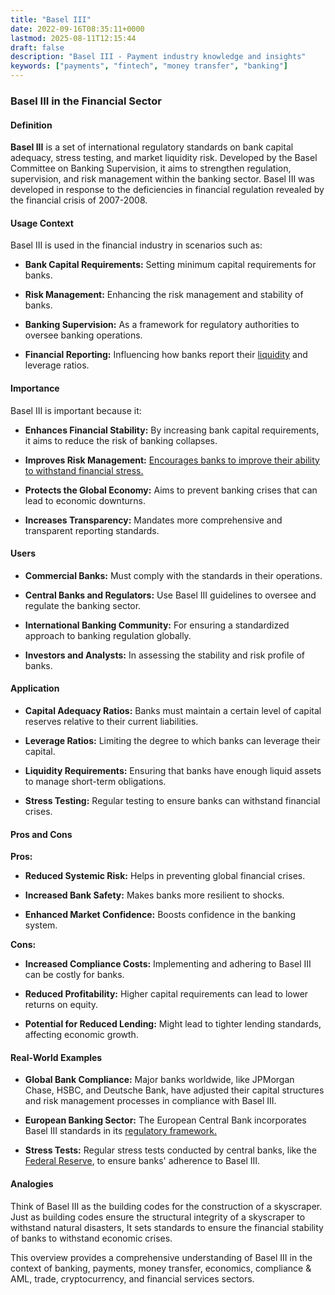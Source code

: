 ```yaml
---
title: "Basel III"
date: 2022-09-16T08:35:11+0000
lastmod: 2025-08-11T12:15:44
draft: false
description: "Basel III - Payment industry knowledge and insights"
keywords: ["payments", "fintech", "money transfer", "banking"]
---
```


### Basel III in the Financial Sector

#### Definition

**Basel III** is a set of international regulatory standards on bank capital adequacy, stress testing, and market liquidity risk. Developed by the Basel Committee on Banking Supervision, it aims to strengthen regulation, supervision, and risk management within the banking sector. Basel III was developed in response to the deficiencies in financial regulation revealed by the financial crisis of 2007-2008.

#### Usage Context

Basel III is used in the financial industry in scenarios such as:

- **Bank Capital Requirements:** Setting minimum capital requirements for banks.

- **Risk Management:** Enhancing the risk management and stability of banks.

- **Banking Supervision:** As a framework for regulatory authorities to oversee banking operations.

- **Financial Reporting:** Influencing how banks report their [liquidity](https://faisalkhanllc.xyz/resources/payments-wiki/l/liquidity/) and leverage ratios.

#### Importance

Basel III is important because it:

- **Enhances Financial Stability:** By increasing bank capital requirements, it aims to reduce the risk of banking collapses.

- **Improves Risk Management:** [Encourages banks to improve their ability to withstand financial stress.](https://faisalkhanllc.xyz/resources/payments-wiki/r/risk-reduction/)

- **Protects the Global Economy:** Aims to prevent banking crises that can lead to economic downturns.

- **Increases Transparency:** Mandates more comprehensive and transparent reporting standards.

#### Users

- **Commercial Banks:** Must comply with the standards in their operations.

- **Central Banks and Regulators:** Use Basel III guidelines to oversee and regulate the banking sector.

- **International Banking Community:** For ensuring a standardized approach to banking regulation globally.

- **Investors and Analysts:** In assessing the stability and risk profile of banks.

#### Application

- **Capital Adequacy Ratios:** Banks must maintain a certain level of capital reserves relative to their current liabilities.

- **Leverage Ratios:** Limiting the degree to which banks can leverage their capital.

- **Liquidity Requirements:** Ensuring that banks have enough liquid assets to manage short-term obligations.

- **Stress Testing:** Regular testing to ensure banks can withstand financial crises.

#### Pros and Cons

**Pros:**

- **Reduced Systemic Risk:** Helps in preventing global financial crises.

- **Increased Bank Safety:** Makes banks more resilient to shocks.

- **Enhanced Market Confidence:** Boosts confidence in the banking system.

**Cons:**

- **Increased Compliance Costs:** Implementing and adhering to Basel III can be costly for banks.

- **Reduced Profitability:** Higher capital requirements can lead to lower returns on equity.

- **Potential for Reduced Lending:** Might lead to tighter lending standards, affecting economic growth.

#### Real-World Examples

- **Global Bank Compliance:** Major banks worldwide, like JPMorgan Chase, HSBC, and Deutsche Bank, have adjusted their capital structures and risk management processes in compliance with Basel III.

- **European Banking Sector:** The European Central Bank incorporates Basel III standards in its [regulatory framework.](https://faisalkhanllc.xyz/resources/payments-wiki/f/financial-regulatory-frameworks/)

- **Stress Tests:** Regular stress tests conducted by central banks, like the [Federal Reserve](https://faisalkhanllc.xyz/resources/payments-wiki/f/federal-reserve-system/), to ensure banks' adherence to Basel III.

#### Analogies

Think of Basel III as the building codes for the construction of a skyscraper. Just as building codes ensure the structural integrity of a skyscraper to withstand natural disasters, It sets standards to ensure the financial stability of banks to withstand economic crises.

This overview provides a comprehensive understanding of Basel III in the context of banking, payments, money transfer, economics, compliance & AML, trade, cryptocurrency, and financial services sectors.